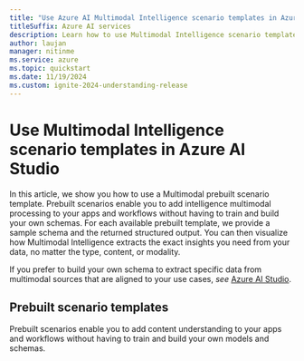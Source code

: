 ```yaml
---
title: "Use Azure AI Multimodal Intelligence scenario templates in Azure AI Studio"
titleSuffix: Azure AI services
description: Learn how to use Multimodal Intelligence scenario templates in Azure AI Studio
author: laujan
manager: nitinme
ms.service: azure
ms.topic: quickstart
ms.date: 11/19/2024
ms.custom: ignite-2024-understanding-release
---
```


# Use Multimodal Intelligence scenario templates in Azure AI Studio


In this article, we show you how to use a Multimodal prebuilt scenario template. Prebuilt scenarios enable you to add intelligence multimodal processing to your apps and workflows without having to train and build your own schemas. For each available prebuilt template, we provide a sample schema and the returned structured output. You can then visualize how Multimodal Intelligence extracts the exact insights you need from your data, no matter the type, content, or modality.

If you prefer to build your own schema to extract specific data from multimodal sources that are aligned to your use cases, *see* [Azure AI Studio]([use-ai-studio.md](https://ai.azure.com/)).


## Prebuilt scenario templates

Prebuilt scenarios enable you to add content understanding to your apps and workflows without having to train and build your own models and schemas.

